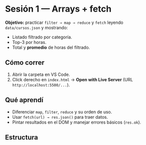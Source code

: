 # Sesión 1 — Arrays + fetch

**Objetivo:** practicar `filter → map → reduce` y `fetch` leyendo `data/cursos.json` y mostrando:
- Listado filtrado por categoría.
- Top-3 por horas.
- Total y **promedio** de horas del filtrado.

## Cómo correr
1. Abrir la carpeta en VS Code.
2. Click derecho en `index.html` → **Open with Live Server** (URL `http://localhost:5500/...`).

## Qué aprendí
- Diferenciar `map`, `filter`, `reduce` y su orden de uso.
- Usar `fetch(url) → res.json()` para traer datos.
- Pintar resultados en el DOM y manejar errores básicos (`res.ok`).

## Estructura

